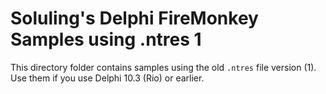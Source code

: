 # Soluling's Delphi FireMonkey Samples using .ntres 1

This directory folder contains samples using the old `.ntres` file version (1). Use them if you use Delphi 10.3 (Rio) or earlier.
